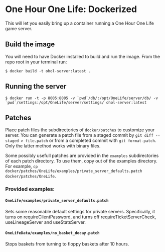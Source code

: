 # One Hour One Life: Dockerized

This will let you easily bring up a container running a One Hour One Life game server.

## Build the image

You will need to have Docker installed to build and run the image.  From the repo root in your terminal run:

`$ docker build -t ohol-server:latest .`

## Running the server

```
$ docker run -t -p 8005:8005 -v `pwd`/db/:/opt/OneLife/server/db/ -v `pwd`/settings:/opt/OneLife/server/settings/ ohol-server:latest
```

## Patches

Place patch files the subdirectories of `docker/patches` to customize your server.  You can generate a patch file from a staged commit by `git diff --staged > file.patch` or from a completed commit with `git format-patch`. Only the latter method works with binary files.

Some possibly usefull patches are provided in the `examples` subdirectories of each patch directory.  To use them, copy out of the examples directory.  For example, `cp docker/patches/OneLife/examples/private_server_defaults.patch docker/patches/OneLife`.

### Provided examples:

#### `OneLife/examples/private_server_defaults.patch`
Sets some reasonable default settings for private servers.  Specifically, it turns on requireClientPassword, and turns off requireTicketServerCheck, useLineageServer and useStatsServer.

#### `OneLifeData/examples/no_basket_decay.patch`
Stops baskets from turning to floppy baskets after 10 hours.

